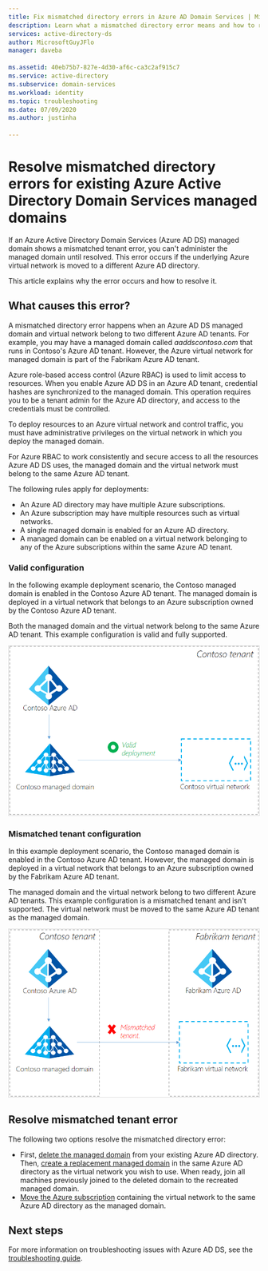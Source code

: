 ```yaml
---
title: Fix mismatched directory errors in Azure AD Domain Services | Microsoft Docs
description: Learn what a mismatched directory error means and how to resolve it in Azure AD Domain Services
services: active-directory-ds
author: MicrosoftGuyJFlo
manager: daveba

ms.assetid: 40eb75b7-827e-4d30-af6c-ca3c2af915c7
ms.service: active-directory
ms.subservice: domain-services
ms.workload: identity
ms.topic: troubleshooting
ms.date: 07/09/2020
ms.author: justinha

---
```

# Resolve mismatched directory errors for existing Azure Active Directory Domain Services managed domains

If an Azure Active Directory Domain Services (Azure AD DS) managed domain shows a mismatched tenant error, you can't administer the managed domain until resolved. This error occurs if the underlying Azure virtual network is moved to a different Azure AD directory.

This article explains why the error occurs and how to resolve it.

## What causes this error?

A mismatched directory error happens when an Azure AD DS managed domain and virtual network belong to two different Azure AD tenants. For example, you may have a managed domain called *aaddscontoso.com* that runs in Contoso's Azure AD tenant. However, the Azure virtual network for managed domain is part of the Fabrikam Azure AD tenant.

Azure role-based access control (Azure RBAC) is used to limit access to resources. When you enable Azure AD DS in an Azure AD tenant, credential hashes are synchronized to the managed domain. This operation requires you to be a tenant admin for the Azure AD directory, and access to the credentials must be controlled.

To deploy resources to an Azure virtual network and control traffic, you must have administrative privileges on the virtual network in which you deploy the managed domain.

For Azure RBAC to work consistently and secure access to all the resources Azure AD DS uses, the managed domain and the virtual network must belong to the same Azure AD tenant.

The following rules apply for deployments:

- An Azure AD directory may have multiple Azure subscriptions.
- An Azure subscription may have multiple resources such as virtual networks.
- A single managed domain is enabled for an Azure AD directory.
- A managed domain can be enabled on a virtual network belonging to any of the Azure subscriptions within the same Azure AD tenant.

### Valid configuration

In the following example deployment scenario, the Contoso managed domain is enabled in the Contoso Azure AD tenant. The managed domain is deployed in a virtual network that belongs to an Azure subscription owned by the Contoso Azure AD tenant.

Both the managed domain and the virtual network belong to the same Azure AD tenant. This example configuration is valid and fully supported.

![Valid Azure AD DS tenant configuration with the managed domain and virtual network part of the same Azure AD tenant](./media/getting-started/valid-tenant-config.png)

### Mismatched tenant configuration

In this example deployment scenario, the Contoso managed domain is enabled in the Contoso Azure AD tenant. However, the managed domain is deployed in a virtual network that belongs to an Azure subscription owned by the Fabrikam Azure AD tenant.

The managed domain and the virtual network belong to two different Azure AD tenants. This example configuration is a mismatched tenant and isn't supported. The virtual network must be moved to the same Azure AD tenant as the managed domain.

![Mismatched tenant configuration](./media/getting-started/mismatched-tenant-config.png)

## Resolve mismatched tenant error

The following two options resolve the mismatched directory error:

* First, [delete the managed domain](delete-aadds.md) from your existing Azure AD directory. Then, [create a replacement managed domain](tutorial-create-instance.md) in the same Azure AD directory as the virtual network you wish to use. When ready, join all machines previously joined to the deleted domain to the recreated managed domain.
* [Move the Azure subscription](../cost-management-billing/manage/billing-subscription-transfer.md) containing the virtual network to the same Azure AD directory as the managed domain.

## Next steps

For more information on troubleshooting issues with Azure AD DS, see the [troubleshooting guide](troubleshoot.md).
